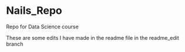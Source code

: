 # Nails_Repo
Repo for Data Science course

These are some edits I have made in the readme file in the readme_edit branch
